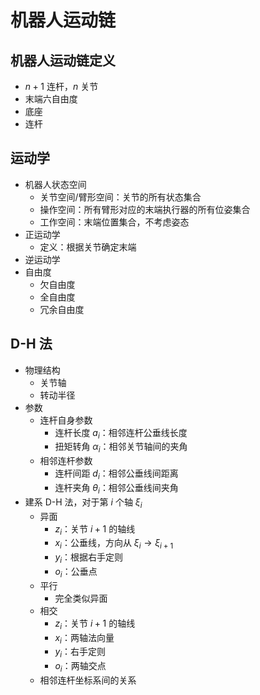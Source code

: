 
# 机器人运动链

## 机器人运动链定义

- $n+1$ 连杆，$n$ 关节
- 末端六自由度
- 底座
- 连杆

## 运动学

- 机器人状态空间
	- 关节空间/臂形空间：关节的所有状态集合
	- 操作空间：所有臂形对应的末端执行器的所有位姿集合
	- 工作空间：末端位置集合，不考虑姿态
- 正运动学
	- 定义：根据关节确定末端
- 逆运动学
- 自由度
	- 欠自由度
	- 全自由度
	- 冗余自由度

## D-H 法

- 物理结构
	- 关节轴
	- 转动半径
- 参数
	- 连杆自身参数
		- 连杆长度 $a_i$：相邻连杆公垂线长度
		- 扭矩转角 $\alpha_i$：相邻关节轴间的夹角
	- 相邻连杆参数
		- 连杆间距 $d_i$：相邻公垂线间距离
		- 连杆夹角 $\theta_i$：相邻公垂线间夹角
- 建系 D-H 法，对于第 $i$  个轴 $\xi_i$
	- 异面
		- $z_i$：关节 $i + 1$ 的轴线 
		- $x_i$：公垂线，方向从 $\xi_i\rightarrow \xi_{i+1}$
		- $y_i$：根据右手定则
		- $o_i$：公垂点
	- 平行
		- 完全类似异面
	- 相交
		- $z_i$：关节 $i+1$ 的轴线
		- $x_i$：两轴法向量
		- $y_i$：右手定则
		- $o_i$：两轴交点
	- 相邻连杆坐标系间的关系